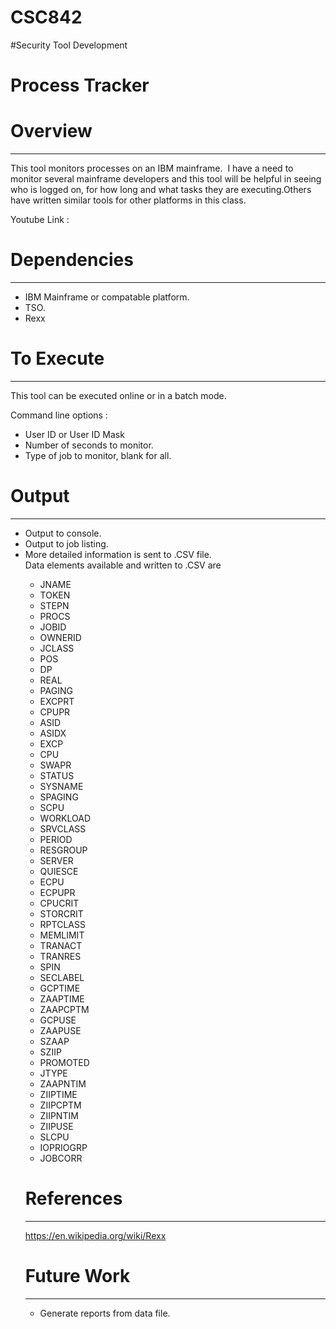 # CSC842
#Security Tool Development<h1>Process Tracker</h1><h1>Overview</h1><hr /><p>This tool monitors processes on an IBM mainframe.  I have a need to monitor several mainframe developers and this tool will be helpful in seeing who is logged on, for how long and what tasks they are executing.Others have written similar tools for other platforms in this class.</p><p>Youtube Link : </p><h1>Dependencies</h1><hr /><ul><li>IBM Mainframe or compatable platform.</li><li>TSO.</li><li>Rexx</li></ul><h1>To Execute</h1><hr /><p>This tool can be executed online or in a batch mode.</p>Command line options :<ul><li>User ID or User ID Mask</li><li>Number of seconds to monitor.</li><li>Type of job to monitor, blank for all.</li></ul><h1>Output</h1><hr /><ul><li>Output to console.</li><li>Output to job listing.</li><li>More detailed information is sent to .CSV file.</li>Data elements available and written to .CSV are<ul><li>JNAME   </li><li>TOKEN   </li><li>STEPN   </li><li>PROCS   </li><li>JOBID   </li><li>OWNERID </li><li>JCLASS  </li><li>POS     </li><li>DP      </li><li>REAL    </li><li>PAGING  </li><li>EXCPRT  </li><li>CPUPR   </li><li>ASID    </li><li>ASIDX   </li><li>EXCP    </li><li>CPU     </li><li>SWAPR   </li><li>STATUS  </li><li>SYSNAME </li><li>SPAGING </li><li>SCPU    </li><li>WORKLOAD</li><li>SRVCLASS</li><li>PERIOD  </li><li>RESGROUP</li><li>SERVER  </li><li>QUIESCE </li><li>ECPU    </li><li>ECPUPR  </li><li>CPUCRIT </li><li>STORCRIT</li><li>RPTCLASS</li><li>MEMLIMIT</li><li>TRANACT </li><li>TRANRES </li><li>SPIN    </li><li>SECLABEL</li><li>GCPTIME </li><li>ZAAPTIME</li><li>ZAAPCPTM</li><li>GCPUSE  </li><li>ZAAPUSE </li><li>SZAAP   </li><li>SZIIP   </li><li>PROMOTED</li><li>JTYPE   </li><li>ZAAPNTIM</li><li>ZIIPTIME</li><li>ZIIPCPTM</li><li>ZIIPNTIM</li><li>ZIIPUSE </li><li>SLCPU   </li><li>IOPRIOGRP</li><li>JOBCORR </li></ul><h1>References</h1><hr /><p>https://en.wikipedia.org/wiki/Rexx</p><h1>Future Work</h1><hr /><ul><li>Generate reports from data file.</li></ul>
